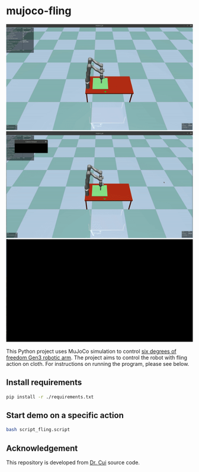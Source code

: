 # mujoco-fling

![](figures/grasp-fling-0.gif)
![](figures/grasp-fling-1.gif)
![](figures/grasp-fling-2.gif)

This Python project uses MuJoCo simulation to control [six degrees of freedom Gen3 robotic arm](https://www.kinovarobotics.com/product/gen3-robots). The project aims to control the robot with fling action on cloth. For instructions on running the program, please see below.

## Install requirements

```bash
pip install -r ./requirements.txt
```

## Start demo on a specific action

```bash
bash script_fling.script
```
## Acknowledgement

This repository is developed from [Dr. Cui](https://www.jindacui.com/bio) source code.
